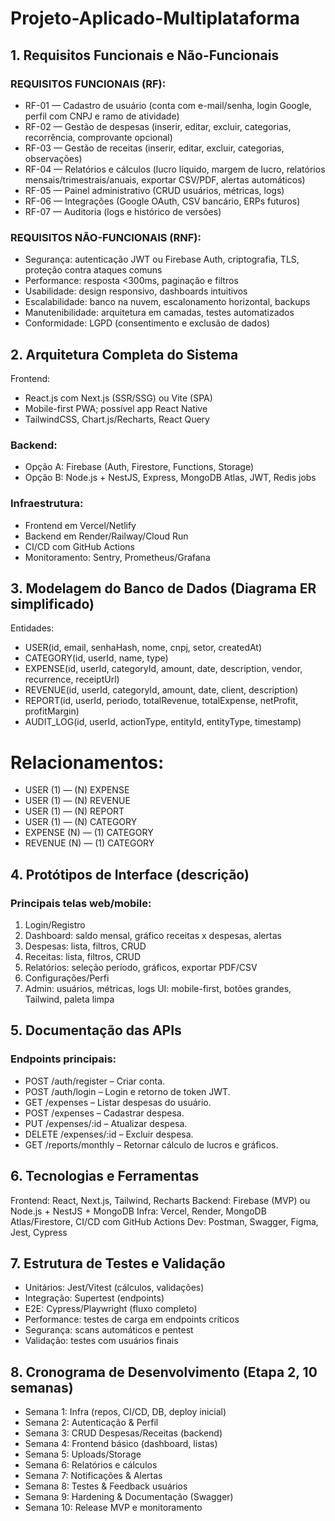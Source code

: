 # Projeto-Aplicado-Multiplataforma


## 1. Requisitos Funcionais e Não-Funcionais
### REQUISITOS FUNCIONAIS (RF):
- RF-01 — Cadastro de usuário (conta com e-mail/senha, login Google, perfil com CNPJ e ramo de atividade)
- RF-02 — Gestão de despesas (inserir, editar, excluir, categorias, recorrência, comprovante opcional)
- RF-03 — Gestão de receitas (inserir, editar, excluir, categorias, observações)
- RF-04 — Relatórios e cálculos (lucro líquido, margem de lucro, relatórios mensais/trimestrais/anuais, exportar CSV/PDF, alertas automáticos)
- RF-05 — Painel administrativo (CRUD usuários, métricas, logs)
- RF-06 — Integrações (Google OAuth, CSV bancário, ERPs futuros)
- RF-07 — Auditoria (logs e histórico de versões)

### REQUISITOS NÃO-FUNCIONAIS (RNF):
- Segurança: autenticação JWT ou Firebase Auth, criptografia, TLS, proteção contra ataques comuns
- Performance: resposta <300ms, paginação e filtros
- Usabilidade: design responsivo, dashboards intuitivos
- Escalabilidade: banco na nuvem, escalonamento horizontal, backups
- Manutenibilidade: arquitetura em camadas, testes automatizados
- Conformidade: LGPD (consentimento e exclusão de dados)

## 2. Arquitetura Completa do Sistema
Frontend:
- React.js com Next.js (SSR/SSG) ou Vite (SPA)
- Mobile-first PWA; possível app React Native
- TailwindCSS, Chart.js/Recharts, React Query

### Backend:
- Opção A: Firebase (Auth, Firestore, Functions, Storage)
- Opção B: Node.js + NestJS, Express, MongoDB Atlas, JWT, Redis jobs

### Infraestrutura:
- Frontend em Vercel/Netlify
- Backend em Render/Railway/Cloud Run
- CI/CD com GitHub Actions
- Monitoramento: Sentry, Prometheus/Grafana

## 3. Modelagem do Banco de Dados (Diagrama ER simplificado)
Entidades:
- USER(id, email, senhaHash, nome, cnpj, setor, createdAt)
- CATEGORY(id, userId, name, type)
- EXPENSE(id, userId, categoryId, amount, date, description, vendor, recurrence, receiptUrl)
- REVENUE(id, userId, categoryId, amount, date, client, description)
- REPORT(id, userId, periodo, totalRevenue, totalExpense, netProfit, profitMargin)
- AUDIT_LOG(id, userId, actionType, entityId, entityType, timestamp)

# Relacionamentos:
- USER (1) — (N) EXPENSE
- USER (1) — (N) REVENUE
- USER (1) — (N) REPORT
- USER (1) — (N) CATEGORY
- EXPENSE (N) — (1) CATEGORY
- REVENUE (N) — (1) CATEGORY


## 4. Protótipos de Interface (descrição)
### Principais telas web/mobile:
1. Login/Registro
2. Dashboard: saldo mensal, gráfico receitas x despesas, alertas
3. Despesas: lista, filtros, CRUD
4. Receitas: lista, filtros, CRUD
5. Relatórios: seleção período, gráficos, exportar PDF/CSV
6. Configurações/Perfi
7. Admin: usuários, métricas, logs
UI: mobile-first, botões grandes, Tailwind, paleta limpa

## 5. Documentação das APIs 
### Endpoints principais: 
- POST /auth/register – Criar conta.
- POST /auth/login – Login e retorno de token JWT.
- GET /expenses – Listar despesas do usuário.
- POST /expenses – Cadastrar despesa.
- PUT /expenses/:id – Atualizar despesa.
- DELETE /expenses/:id – Excluir despesa.
- GET /reports/monthly – Retornar cálculo de lucros e gráficos.

## 6. Tecnologias e Ferramentas
Frontend: React, Next.js, Tailwind, Recharts
Backend: Firebase (MVP) ou Node.js + NestJS + MongoDB
Infra: Vercel, Render, MongoDB Atlas/Firestore, CI/CD com GitHub Actions
Dev: Postman, Swagger, Figma, Jest, Cypress

## 7. Estrutura de Testes e Validação
- Unitários: Jest/Vitest (cálculos, validações)
- Integração: Supertest (endpoints)
- E2E: Cypress/Playwright (fluxo completo)
- Performance: testes de carga em endpoints críticos
- Segurança: scans automáticos e pentest
- Validação: testes com usuários finais

## 8. Cronograma de Desenvolvimento (Etapa 2, 10 semanas)
- Semana 1: Infra (repos, CI/CD, DB, deploy inicial)
- Semana 2: Autenticação & Perfil
- Semana 3: CRUD Despesas/Receitas (backend)
- Semana 4: Frontend básico (dashboard, listas)
- Semana 5: Uploads/Storage
- Semana 6: Relatórios e cálculos
- Semana 7: Notificações & Alertas
- Semana 8: Testes & Feedback usuários
- Semana 9: Hardening & Documentação (Swagger)
- Semana 10: Release MVP e monitoramento